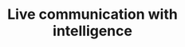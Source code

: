 ---
title: Live communication with intelligence
sub: Engage customers by an AI personal assiatant with knowledge and actions
image: /user/pages/01.home/_1_banner/conversation.png
actions: signup
---